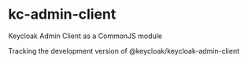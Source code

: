 # kc-admin-client
Keycloak Admin Client as a CommonJS module

Tracking the development version of @keycloak/keycloak-admin-client
